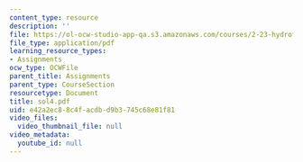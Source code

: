 ```yaml
---
content_type: resource
description: ''
file: https://ol-ocw-studio-app-qa.s3.amazonaws.com/courses/2-23-hydrofoils-and-propellers-spring-2007/e42a2ec88c4facdbd9b3745c68e81f81_sol4.pdf
file_type: application/pdf
learning_resource_types:
- Assignments
ocw_type: OCWFile
parent_title: Assignments
parent_type: CourseSection
resourcetype: Document
title: sol4.pdf
uid: e42a2ec8-8c4f-acdb-d9b3-745c68e81f81
video_files:
  video_thumbnail_file: null
video_metadata:
  youtube_id: null
---
```

